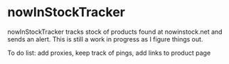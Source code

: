 # nowInStockTracker
nowInStockTracker tracks stock of products found at nowinstock.net and sends an alert.
This is still a work in progress as I figure things out.

To do list:
add proxies,
keep track of pings,
add links to product page
